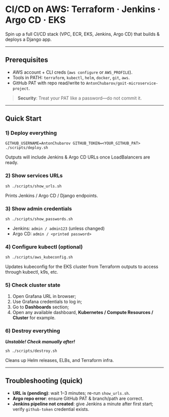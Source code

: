 # CI/CD on AWS: Terraform · Jenkins · Argo CD · EKS

Spin up a full CI/CD stack (VPC, ECR, EKS, Jenkins, Argo CD) that builds & deploys a Django app.

---

## Prerequisites
- AWS account + CLI creds (`aws configure` or `AWS_PROFILE`).
- Tools in PATH: `terraform`, `kubectl`, `helm`, `docker`, `git`, `aws`.
- GitHub PAT with repo read/write to `AntonChubarov/goit-microservice-project`.

> **Security**: Treat your PAT like a password—do not commit it.

---

## Quick Start

### 1) Deploy everything
```shell
GITHUB_USERNAME=AntonChubarov GITHUB_TOKEN=<YOUR_GITHUB_PAT> ./scripts/deploy.sh
```
Outputs will include Jenkins & Argo CD URLs once LoadBalancers are ready.

### 2) Show services URLs
```shell
sh ./scripts/show_urls.sh
```
Prints Jenkins / Argo CD / Django endpoints.

### 3) Show admin credentials
```shell
sh ./scripts/show_passwords.sh
```
- Jenkins: `admin / admin123` (unless changed)
- Argo CD: `admin / <printed password>`

### 4) Configure kubectl (optional)
```shell
sh ./scripts/aws_kubeconfig.sh
```
Updates kubeconfig for the EKS cluster from Terraform outputs to access through kubectl, k9s, etc.

### 5) Check cluster state
  1. Open Grafana URL in browser;
  2. Use Grafana credentials to log in;
  3. Go to **Dashboards** section;
  4. Open any available dashboard, **Kubernetes / Compute Resources / Cluster** for example.

### 6) Destroy everything
***Unstable! Check manually after!***
```shell
sh ./scripts/destroy.sh
```
Cleans up Helm releases, ELBs, and Terraform infra.

---

## Troubleshooting (quick)
- **URL is (pending)**: wait 1–3 minutes; re-run `show_urls.sh`.
- **Argo repo error**: ensure GitHub PAT & branch/path are correct.
- **Jenkins pipeline not created**: give Jenkins a minute after first start; verify `github-token` credential exists.

